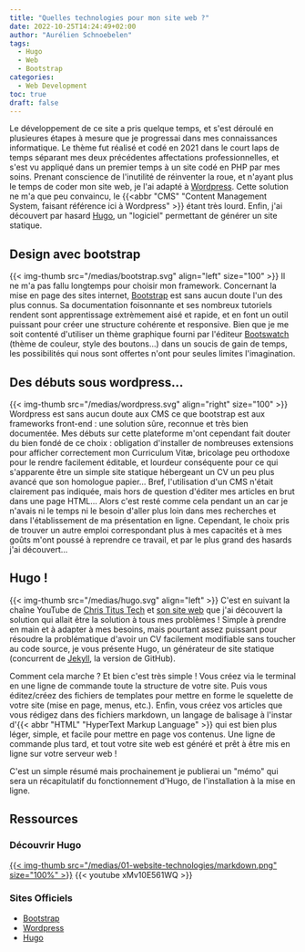 ```yaml
---
title: "Quelles technologies pour mon site web ?"
date: 2022-10-25T14:24:49+02:00
author: "Aurélien Schnoebelen"
tags: 
  - Hugo
  - Web
  - Bootstrap
categories: 
  - Web Development
toc: true
draft: false 
---
```

Le développement de ce site a pris quelque temps, et s'est déroulé en plusieures étapes à mesure que je progressai dans mes connaissances informatique. Le thème fut réalisé et codé en 2021 dans le court laps de temps séparant mes deux précédentes affectations professionnelles, et s'est vu appliqué dans un premier temps à un site codé en PHP par mes soins.<!--more--> Prenant conscience de l'inutilité de réinventer la roue, et n'ayant plus le temps de coder mon site web, je l'ai adapté à [Wordpress](https://fr.wordpress.org/). Cette solution ne m'a que peu convaincu, le {{<abbr "CMS" "Content Management System, faisant référence ici à Wordpress" >}} étant très lourd. Enfin, j'ai découvert par hasard [Hugo](https://gohugo.io/), un "logiciel" permettant de générer un site statique.

## Design avec bootstrap
{{< img-thumb src="/medias/bootstrap.svg" align="left" size="100" >}}
Il ne m'a pas fallu longtemps pour choisir mon framework. Concernant la mise en page des sites internet, [Bootstrap](https://getbootstrap.com/) est sans aucun doute l'un des plus connus. Sa documentation foisonnante et ses nombreux tutoriels rendent sont apprentissage extrèmement aisé et rapide, et en font un outil puissant pour créer une structure cohérente et responsive. Bien que je me soit contenté d'utiliser un thème graphique fourni par l'éditeur [Bootswatch](https://bootswatch.com/) (thème de couleur, style des boutons...)  dans un soucis de gain de temps, les possibilités qui nous sont offertes n'ont pour seules limites l'imagination.

## Des débuts sous wordpress...
{{< img-thumb src="/medias/wordpress.svg" align="right" size="100" >}}
Wordpress est sans aucun doute aux CMS ce que bootstrap est aux frameworks front-end : une solution sûre, reconnue et très bien documentée. Mes débuts sur cette plateforme m'ont cependant fait douter du bien fondé de ce choix : obligation d'installer de nombreuses extensions pour afficher correctement mon Curriculum Vitæ, bricolage peu orthodoxe pour le rendre facilement éditable, et lourdeur conséquente pour ce qui s'apparente être un simple site statique hébergeant un CV un peu plus avancé que son homologue papier... Bref, l'utilisation d'un CMS n'était clairement pas indiquée, mais hors de question d'éditer mes articles en brut dans une page HTML... Alors c'est resté comme cela pendant un an car je n'avais ni le temps ni le besoin d'aller plus loin dans mes recherches et dans l'établissement de ma présentation en ligne. Cependant, le choix pris de trouver un autre emploi correspondant plus à mes capacités et à mes goûts m'ont poussé à reprendre ce travail, et par le plus grand des hasards j'ai découvert...

## Hugo !
{{< img-thumb src="/medias/hugo.svg" align="left" >}}
C'est en suivant la chaîne YouTube de [Chris Titus Tech](https://www.youtube.com/c/ChrisTitusTech) et [son site web](https://christitus.com/) que j'ai découvert la solution qui allait être la solution à tous mes problèmes ! Simple à prendre en main et à adapter à mes besoins, mais pourtant assez puissant pour résoudre la problématique d'avoir un CV facilement modifiable sans toucher au code source, je vous présente Hugo, un générateur de site statique (concurrent de [Jekyll](https://jekyllrb.com/), la version de GitHub). 

Comment cela marche ? Et bien c'est très simple ! Vous créez via le terminal en une ligne de commande toute la structure de votre site. Puis vous éditez/créez des fichiers de templates pour mettre en forme le squelette de votre site (mise en page, menus, etc.). Enfin, vous créez vos articles que vous rédigez dans des fichiers markdown, un langage de balisage à l'instar d'{{< abbr "HTML" "HyperText Markup Language" >}} qui est bien plus léger, simple, et facile pour mettre en page vos contenus. Une ligne de commande plus tard, et tout votre site web est généré et prêt à être mis en ligne sur votre serveur web !

C'est un simple résumé mais prochainement je publierai un "mémo" qui sera un récapitulatif du fonctionnement d'Hugo, de l'installation à la mise en ligne.

## Ressources
### Découvrir Hugo
 [{{< img-thumb src="/medias/01-website-technologies/markdown.png" size="100%" >}}](/medias/01-website-technologies/markdown.png)
 {{< youtube xMv10E561WQ >}}

### Sites Officiels
  - [Bootstrap](https://getbootstrap.com/) 
  - [Wordpress](https://fr.wordpress.org/)
  - [Hugo](https://gohugo.io/)
